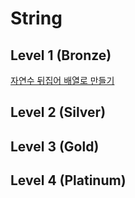 # String

## Level 1 (Bronze)

[자연수 뒤집어 배열로 만들기](programmers/자연수_뒤집어_배열로_만들기) <br/>

## Level 2 (Silver)

## Level 3 (Gold)

## Level 4 (Platinum)